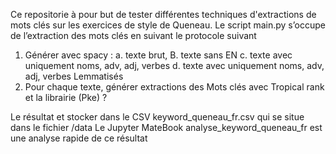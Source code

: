 Ce repositorie à pour but de tester différentes techniques d'extractions de mots clés sur les exercices de style de Queneau. Le script main.py s’occupe de l’extraction des mots clés en suivant le protocole suivant 

1. Générer avec spacy :
a. texte brut, 
B. texte sans EN 
c. texte avec uniquement noms, adv, adj, verbes 
d. texte avec uniquement noms, adv, adj, verbes Lemmatisés 
2. Pour chaque texte, générer extractions des Mots clés avec Tropical rank et la librairie (Pke) ?

Le résultat et stocker dans le CSV keyword_queneau_fr.csv qui se situe dans le fichier /data 
Le Jupyter MateBook analyse_keyword_queneau_fr   est une analyse rapide de ce résultat 
